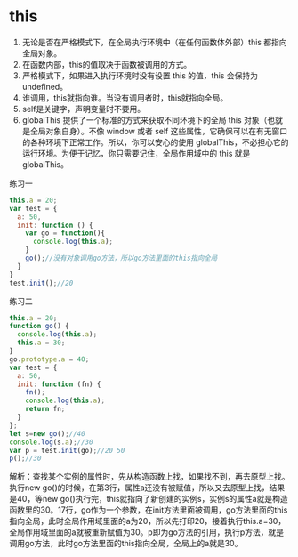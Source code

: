 # this
1. 无论是否在严格模式下，在全局执行环境中（在任何函数体外部）this 都指向全局对象。
2. 在函数内部，this的值取决于函数被调用的方式。
3. 严格模式下，如果进入执行环境时没有设置 this 的值，this 会保持为 undefined。
4. 谁调用，this就指向谁。当没有调用者时，this就指向全局。
5. self是关键字，声明变量时不要用。
6. globalThis 提供了一个标准的方式来获取不同环境下的全局 this  对象（也就是全局对象自身）。不像 window 或者 self 这些属性，它确保可以在有无窗口的各种环境下正常工作。所以，你可以安心的使用 globalThis，不必担心它的运行环境。为便于记忆，你只需要记住，全局作用域中的 this 就是 globalThis。
      
练习一
```js
this.a = 20;
var test = {
  a: 50,
  init: function () {
    var go = function(){
      console.log(this.a);
    }
    go();//没有对象调用go方法，所以go方法里面的this指向全局
  }
}
test.init();//20
```
练习二
```js
this.a = 20;
function go() {
  console.log(this.a);
  this.a = 30;
}
go.prototype.a = 40;
var test = {
  a: 50,
  init: function (fn) {
    fn();
    console.log(this.a);
    return fn;
  }
};
let s=new go();//40
console.log(s.a);//30
var p = test.init(go);//20 50
p();//30
```
解析：查找某个实例的属性时，先从构造函数上找，如果找不到，再去原型上找。执行new go()的时候，在第3行，属性a还没有被赋值，所以又去原型上找，结果是40，等new go()执行完，this就指向了新创建的实例s，实例s的属性a就是构造函数里的30。17行，go作为一个参数，在init方法里面被调用，go方法里面的this指向全局，此时全局作用域里面的a为20，所以先打印20，接着执行this.a=30，全局作用域里面的a就被重新赋值为30。p即为go方法的引用，执行p方法，就是调用go方法，此时go方法里面的this指向全局，全局上的a就是30。